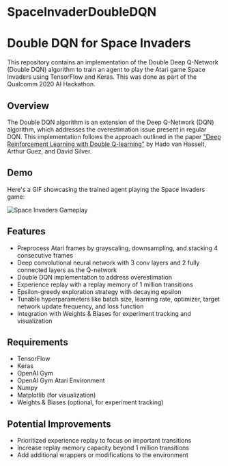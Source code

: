 # SpaceInvaderDoubleDQN

# Double DQN for Space Invaders

This repository contains an implementation of the Double Deep Q-Network (Double DQN) algorithm to train an agent to play the Atari game Space Invaders using TensorFlow and Keras. This was done as part of the Qualcomm 2020 AI Hackathon.

## Overview

The Double DQN algorithm is an extension of the Deep Q-Network (DQN) algorithm, which addresses the overestimation issue present in regular DQN. This implementation follows the approach outlined in the paper ["Deep Reinforcement Learning with Double Q-learning"](https://arxiv.org/abs/1509.06461) by Hado van Hasselt, Arthur Guez, and David Silver.

## Demo

Here's a GIF showcasing the trained agent playing the Space Invaders game:

![Space Invaders Gameplay](spaceinvader.gif)

## Features

- Preprocess Atari frames by grayscaling, downsampling, and stacking 4 consecutive frames
- Deep convolutional neural network with 3 conv layers and 2 fully connected layers as the Q-network
- Double DQN implementation to address overestimation
- Experience replay with a replay memory of 1 million transitions
- Epsilon-greedy exploration strategy with decaying epsilon
- Tunable hyperparameters like batch size, learning rate, optimizer, target network update frequency, and loss function
- Integration with Weights & Biases for experiment tracking and visualization

## Requirements

- TensorFlow
- Keras
- OpenAI Gym
- OpenAI Gym Atari Environment
- Numpy
- Matplotlib (for visualization)
- Weights & Biases (optional, for experiment tracking)

## Potential Improvements

- Prioritized experience replay to focus on important transitions
- Increase replay memory capacity beyond 1 million transitions
- Add additional wrappers or modifications to the environment
